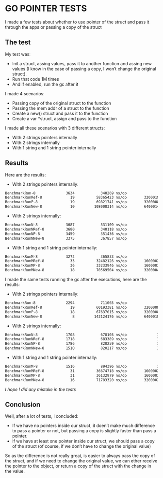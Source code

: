 # GO POINTER TESTS

I made a few tests about whether to use pointer of the struct and pass it through the apps or passing a copy of the struct

## The test

My test was:
- Init a struct, assing values, pass it to another function and assing new values (I know in the case of passing a copy, I won’t change the original struct).
- Run that code 1M times
- And if enabled, run the gc after it


I made 4 scenarios:

- Passing copy of the original struct to the function
- Passing the mem addr of a struct to the function
- Create a new() struct and pass it to the function
- Create a var *struct, assign and pass to the function

I made all these scenarios with 3 different structs:

- With 2 strings pointers internally
- With 2 strings internally
- With 1 string and 1 string pointer internally

## Results

Here are the results:

- With 2 strings pointers internally:
```sh
BenchmarkRun-8              3634            340269 ns/op               0 B/op          0 allocs/op
BenchmarkRunRef-8             19          58365423 ns/op        32000197 B/op    2000001 allocs/op
BenchmarkRunP-8               19          69821741 ns/op        32000084 B/op    2000001 allocs/op
BenchmarkRunNew-8             10         108008314 ns/op        64000140 B/op    4000002 allocs/op
```
- With 2 strings internally:
```sh
BenchmarkRunN-8             3687            331109 ns/op               0 B/op          0 allocs/op
BenchmarkRunNRef-8          3680            340118 ns/op               0 B/op          0 allocs/op
BenchmarkRunNP-8            3459            351436 ns/op               0 B/op          0 allocs/op
BenchmarkRunNNew-8          3375            367857 ns/op               0 B/op          0 allocs/op
```
- With 1 string and 1 string pointer internally:
```sh
BenchmarkRunM-8             3272            365833 ns/op               0 B/op          0 allocs/op
BenchmarkRunMRef-8            33          32482126 ns/op        16000029 B/op    1000000 allocs/op
BenchmarkRunMP-8              36          33233946 ns/op        16000032 B/op    1000000 allocs/op
BenchmarkRunMNew-8            18          70569504 ns/op        32000049 B/op    2000000 allocs/op
```

I made the same tests running the gc after the executions, here are the results:

- With 2 strings pointers internally:
```sh
BenchmarkRun-8              2294            711065 ns/op               8 B/op          0 allocs/op
BenchmarkRunRef-8             19          60193381 ns/op        32000085 B/op    2000001 allocs/op
BenchmarkRunP-8               18          67637015 ns/op        32000087 B/op    2000001 allocs/op
BenchmarkRunNew-8              8         142124176 ns/op        64000186 B/op    4000002 allocs/op
```
- With 2 strings internally:
```sh
BenchmarkRunN-8             1708            678103 ns/op              14 B/op          0 allocs/op
BenchmarkRunNRef-8          1718            683389 ns/op              15 B/op          0 allocs/op
BenchmarkRunNP-8            1786            820259 ns/op              12 B/op          0 allocs/op
BenchmarkRunNNew-8          1510            820217 ns/op              11 B/op          0 allocs/op
```
- With 1 string and 1 string pointer internally:
```sh
BenchmarkRunM-8             1516            894396 ns/op              11 B/op          0 allocs/op
BenchmarkRunMRef-8            31          36674718 ns/op        16000029 B/op    1000000 allocs/op
BenchmarkRunMP-8              31          36132979 ns/op        16000032 B/op    1000000 allocs/op
BenchmarkRunMNew-8            16          71783320 ns/op        32000020 B/op    2000000 allocs/op
```

*I hope I did any mistake in the tests*

## Conclusion

Well, after a lot of tests, I concluded:

- If we have no pointers inside our struct, it doen’t make much difference to pass a pointer or not, but passing a copy is slightly faster than pass a pointer.
- If we have at least one pointer inside our struct, we should pass a copy of the struct (of course, if we don’t have to change the original value)

So as the difference is not really great, is easier to always pass the copy of the struct, and if we need to change the original value, we can ether receive the pointer to the object, or return a copy of the struct with the change in the value.
